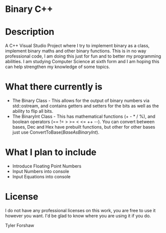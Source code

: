 # Binary C++

# Description
A C++ Visual Studio Project where I try to implement binary as a class, implement binary maths and other binary functions. This is in no way professional code, I am doing this just for fun and to better my programming abilities. I am studying Computer Science at sixth form and I am hoping this can help strengthen my knowledge of some topics.

# What there currently is
* The Binary Class - This allows for the output of binary numbers via std::ostream, and contains getters and setters for the bits as well as the ability to flip all bits.
* The BinaryInt Class - This has mathematical functions (+ - * / %), and boolean operators (== != > >= < <= ++ --). You can convert between bases, Dec and Hex have prebuilt functions, but other for other bases just use ConvertToBase(*BaseAsBinaryInt*).

# What I plan to include 
  * Introduce Floating Point Numbers
  * Input Numbers into console
  * Input Equations into console

# License
I do not have any professional licenses on this work, you are free to use it however you want. I'd be glad to know where you are using it if you do.

Tyler Forshaw
